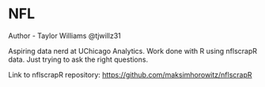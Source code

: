 # NFL

Author - Taylor Williams @tjwillz31

Aspiring data nerd at UChicago Analytics. Work done with R using nflscrapR data. Just trying to ask the right questions.

Link to nflscrapR repository: https://github.com/maksimhorowitz/nflscrapR
